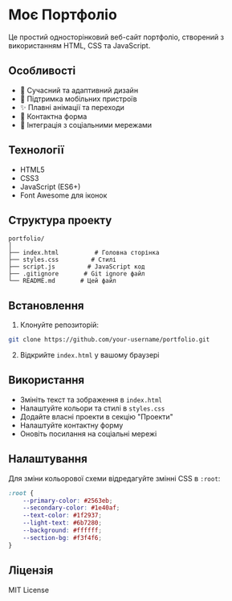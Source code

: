 # Моє Портфоліо

Це простий односторінковий веб-сайт портфоліо, створений з використанням HTML, CSS та JavaScript.

## Особливості

- 🎨 Сучасний та адаптивний дизайн
- 📱 Підтримка мобільних пристроїв
- ✨ Плавні анімації та переходи
- 📝 Контактна форма
- 🔗 Інтеграція з соціальними мережами

## Технології

- HTML5
- CSS3
- JavaScript (ES6+)
- Font Awesome для іконок

## Структура проекту

```
portfolio/
│
├── index.html          # Головна сторінка
├── styles.css         # Стилі
├── script.js         # JavaScript код
├── .gitignore       # Git ignore файл
└── README.md       # Цей файл
```

## Встановлення

1. Клонуйте репозиторій:
```bash
git clone https://github.com/your-username/portfolio.git
```

2. Відкрийте `index.html` у вашому браузері

## Використання

- Змініть текст та зображення в `index.html`
- Налаштуйте кольори та стилі в `styles.css`
- Додайте власні проекти в секцію "Проекти"
- Налаштуйте контактну форму
- Оновіть посилання на соціальні мережі

## Налаштування

Для зміни кольорової схеми відредагуйте змінні CSS в `:root`:

```css
:root {
    --primary-color: #2563eb;
    --secondary-color: #1e40af;
    --text-color: #1f2937;
    --light-text: #6b7280;
    --background: #ffffff;
    --section-bg: #f3f4f6;
}
```

## Ліцензія

MIT License
